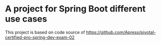 # A project for Spring Boot different use cases
This project is based on code source of https://github.com/Apress/pivotal-certified-pro-spring-dev-exam-02